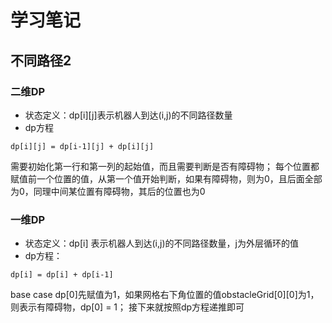 # 学习笔记

## 不同路径2
### 二维DP
* 状态定义：dp[i][j]表示机器人到达(i,j)的不同路径数量
* dp方程
```
dp[i][j] = dp[i-1][j] + dp[i][j]
```
需要初始化第一行和第一列的起始值，而且需要判断是否有障碍物；
每个位置都赋值前一个位置的值，从第一个值开始判断，如果有障碍物，则为0，且后面全部为0，同理中间某位置有障碍物，其后的位置也为0

### 一维DP
* 状态定义：dp[i] 表示机器人到达(i,j)的不同路径数量，j为外层循环的值
* dp方程：
```
dp[i] = dp[i] + dp[i-1]
```
base case dp[0]先赋值为1，如果网格右下角位置的值obstacleGrid[0][0]为1，则表示有障碍物，dp[0] = 1；
接下来就按照dp方程递推即可